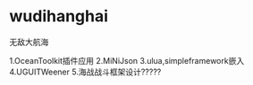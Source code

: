 # wudihanghai
无敌大航海

1.OceanToolkit插件应用
2.MiNiJson 
3.ulua,simpleframework嵌入
4.UGUITWeener
5.海战战斗框架设计?????
